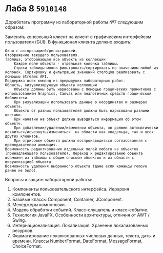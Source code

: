 # Лаба 8 `5910148`

Доработать программу из лабораторной работы №7 следующим образом:

Заменить консольный клиент на клиент с графическим интерфейсом пользователя (GUI).
В функционал клиента должно входить:

    Окно с авторизацией/регистрацией.
    Отображение текущего пользователя.
    Таблица, отображающая все объекты из коллекции
        Каждое поле объекта - отдельная колонка таблицы.
        Строки таблицы можно фильтровать/сортировать по значениям любой из колонок. Сортировку и фильтрацию значений столбцов реализовать с помощью Streams API.
    Поддержка всех команд из предыдущих лабораторных работ.
    Область, визуализирующую объекты коллекции
        Объекты должны быть нарисованы с помощью графических примитивов с использованием Graphics, Canvas или аналогичных средств графической библиотеки.
        При визуализации использовать данные о координатах и размерах объекта.
        Объекты от разных пользователей должны быть нарисованы разными цветами.
        При нажатии на объект должна выводиться информация об этом объекте.
        При добавлении/удалении/изменении объекта, он должен автоматически появиться/исчезнуть/измениться  на области как владельца, так и всех других клиентов. 
        При отрисовке объекта должна воспроизводиться согласованная с преподавателем анимация.
    Возможность редактирования отдельных полей любого из объектов (принадлежащего пользователю). Переход к редактированию объекта возможен из таблицы с общим списком объектов и из области с визуализацией объекта.
    Возможность удаления выбранного объекта (даже если команды remove ранее не было).


Вопросы к защите лабораторной работы:

1. Компоненты пользовательского интерфейса. Иерархия компонентов.
2. Базовые классы Component, Container, JComponent.
3. Менеджеры компоновки.
4. Модель обработки событий. Класс-слушатель и класс-событие.
5. Технология JavaFX. Особенности архитектуры, отличия от AWT / Swing.
6. Интернационализация. Локализация. Хранение локализованных ресурсов.
7. Форматирование локализованных числовых данных, текста, даты и времени. Классы NumberFormat, DateFormat, MessageFormat, ChoiceFormat.